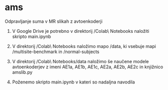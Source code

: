 # ams
Odpravljanje suma v MR slikah z avtoenkoderji


1. V Google Drive je potrebno v direktorij /Colab\ Notebooks naložiti skripto main.ipynb

2. V direktorij /Colab\ Notebooks naložimo mapo /data, ki vsebuje mapi /multisite-benchmark in /normal-subjects

3. V direktorij /Colab\ Notebooks/data naložimo še naučene modele avtoenkoderjev z imeni AE1a, AE1b, AE1c, AE2a, AE2b, AE2c in knjižnico amslib.py

4. Poženemo skripto main.ipynb v kateri so nadaljna navodila
